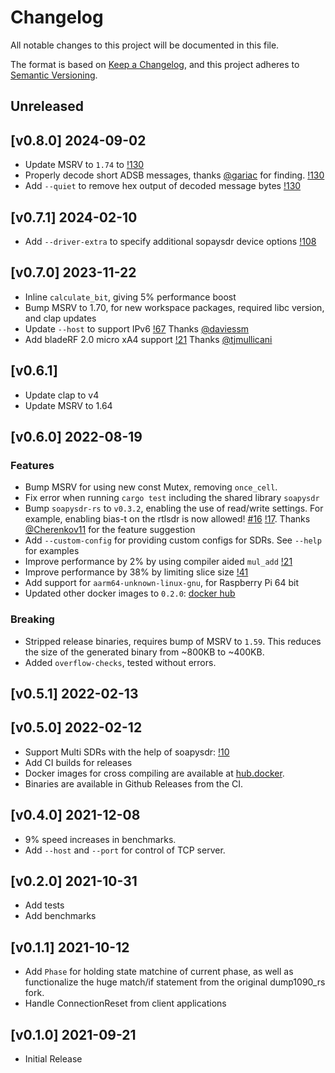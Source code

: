 # Changelog
All notable changes to this project will be documented in this file.

The format is based on [Keep a Changelog](https://keepachangelog.com/en/1.0.0/),
and this project adheres to [Semantic Versioning](https://semver.org/spec/v2.0.0.html).

## Unreleased

## [v0.8.0] 2024-09-02
- Update MSRV to `1.74` to [!130](https://github.com/rsadsb/dump1090_rs/pull/130)
- Properly decode short ADSB messages, thanks [@gariac](https://github.com/gariac) for finding. [!130](https://github.com/rsadsb/dump1090_rs/pull/130)
- Add `--quiet` to remove hex output of decoded message bytes [!130](https://github.com/rsadsb/dump1090_rs/pull/130)

## [v0.7.1] 2024-02-10
- Add `--driver-extra` to specify additional sopaysdr device options [!108](https://github.com/rsadsb/dump1090_rs/pull/108)

## [v0.7.0] 2023-11-22
- Inline `calculate_bit`, giving 5% performance boost
- Bump MSRV to 1.70, for new workspace packages, required libc version, and clap updates
- Update `--host` to support IPv6 [!67](https://github.com/rsadsb/dump1090_rs/pull/67)
  Thanks [@daviessm](https://github.com/daviessm)
- Add bladeRF 2.0 micro xA4 support [!21](https://github.com/rsadsb/dump1090_rs/pull/87)
  Thanks [@tjmullicani](https://github.com/tjmullicani)

## [v0.6.1]
- Update clap to v4
- Update MSRV to 1.64

## [v0.6.0] 2022-08-19
### Features
- Bump MSRV for using new const Mutex, removing `once_cell`.
- Fix error when running `cargo test` including the shared library `soapysdr`
- Bump `soapysdr-rs` to `v0.3.2`, enabling the use of read/write settings. For example, enabling bias-t on the rtlsdr is now allowed!
  [#16](https://github.com/rsadsb/dump1090_rs/issues/16) [!17](https://github.com/rsadsb/dump1090_rs/pull/17).
  Thanks [@Cherenkov11](https://github.com/Cherenkov11) for the feature suggestion
- Add `--custom-config` for providing custom configs for SDRs. See `--help` for examples
- Improve performance by 2% by using compiler aided `mul_add` [!21](https://github.com/rsadsb/dump1090_rs/pull/21/files)
- Improve performance by 38% by limiting slice size [!41](https://github.com/rsadsb/dump1090_rs/pull/41)
- Add support for `aarm64-unknown-linux-gnu`, for Raspberry Pi 64 bit
- Updated other docker images to `0.2.0`: [docker hub](https://hub.docker.com/repository/docker/rsadsb/ci/tags?page=1&ordering=last_updated&name=0.2.0)

### Breaking
- Stripped release binaries, requires bump of MSRV to `1.59`. This reduces the size of the generated binary from ~800KB to ~400KB.
- Added `overflow-checks`, tested without errors.

## [v0.5.1] 2022-02-13

## [v0.5.0] 2022-02-12
- Support Multi SDRs with the help of soapysdr: [!10](https://github.com/rsadsb/dump1090_rs/pull/10)
- Add CI builds for releases
- Docker images for cross compiling are available at [hub.docker](https://hub.docker.com/r/rsadsb/ci/tags).
- Binaries are available in Github Releases from the CI.

## [v0.4.0] 2021-12-08
- 9% speed increases in benchmarks.
- Add `--host` and `--port` for control of TCP server.

## [v0.2.0] 2021-10-31
- Add tests
- Add benchmarks

## [v0.1.1] 2021-10-12
- Add `Phase` for holding state matchine of current phase, as well as functionalize the huge match/if statement
  from the original dump1090_rs fork.
- Handle ConnectionReset from client applications

## [v0.1.0] 2021-09-21
- Initial Release
